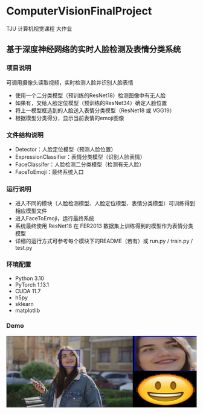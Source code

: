 # ComputerVisionFinalProject

TJU 计算机视觉课程 大作业

## 基于深度神经网络的实时人脸检测及表情分类系统

### 项目说明

可调用摄像头读取视频，实时检测人脸并识别人脸表情

+ 使用一个二分类模型（预训练的ResNet18）检测图像中有无人脸
+ 如果有，交给人脸定位模型（预训练的ResNet34）确定人脸位置
+ 将上一模型框选到的人脸送入表情分类模型（ResNet18 或 VGG19）
+ 根据模型分类得分，显示当前表情的emoji图像

### 文件结构说明

+ Detector：人脸定位模型（预测人脸位置）
+ ExpressionClassifier：表情分类模型（识别人脸表情）
+ FaceClassifer：人脸检测二分类模型（检测有无人脸）
+ FaceToEmoji：最终系统入口

### 运行说明

+ 进入不同的模块（人脸检测模型、人脸定位模型、表情分类模型）可训练得到相应模型文件
+ 进入FaceToEmoji，运行最终系统
+ 系统最终使用 ResNet18 在 FER2013 数据集上训练得到的模型作为表情分类模型
+ 详细的运行方式可参考每个模块下的README（若有）或 run.py / train.py / test.py

### 环境配置

+ Python 3.10
+ PyTorch 1.13.1
+ CUDA 11.7
+ h5py
+ sklearn
+ matplotlib

### Demo

<img src="demo.png" alt="image-20230305201053547" style="zoom:100%;" />